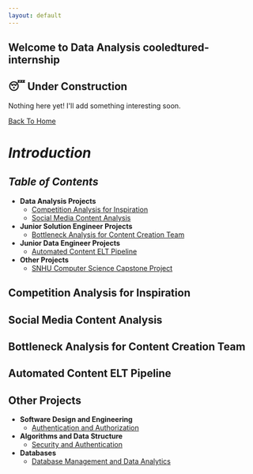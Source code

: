 ```yaml
---
layout: default
---
```


## Welcome to Data Analysis cooledtured-internship

## 😴 Under Construction

Nothing here yet! I'll add something interesting soon.

[Back To Home](./)

# _Introduction_
## _Table of Contents_
- **Data Analysis Projects**  
    - [Competition Analysis for Inspiration](#competition-analysis-for-inspiration)    
    - [Social Media Content Analysis](#social-media-content-analysis)  
- **Junior Solution Engineer Projects**  
    - [Bottleneck Analysis for Content Creation Team](#bottleneck-analysis-for-content-creation-team)  
- **Junior Data Engineer Projects**  
    - [Automated Content ELT Pipeline](#automated-content-elt-pipeline)
- **Other Projects**
    - [SNHU Computer Science Capstone Project](./cs-capstone.html)


## Competition Analysis for Inspiration
## Social Media Content Analysis
## Bottleneck Analysis for Content Creation Team
## Automated Content ELT Pipeline
## Other Projects
- **Software Design and Engineering**
    - [Authentication and Authorization](./cs-capstone.html#enhancement-1-software-design-and-engineering)  
- **Algorithms and Data Structure**
    - [Security and Authentication](./cs-capstone.html#enhancement-2-algorithms-and-data-structure)  
- **Databases** 
    - [Database Management and Data Analytics](./cs-capstone.html#enhancement-3-databases)    